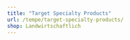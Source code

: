 ```yaml
---
title: "Target Specialty Products"
url: /tempe/target-specialty-products/
shop: Landwirtschaftlich
---
```

